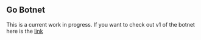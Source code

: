 ## Go Botnet

This is a current work in progress. If you want to check out v1 of the botnet here is the [link](https://github.com/threeaccents/botnet/tree/master)
